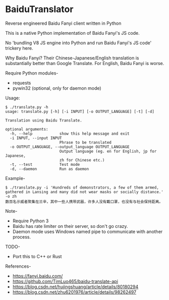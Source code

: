 # BaiduTranslator
Reverse engineered Baidu Fanyi client written in Python

This is a native Python implementation of Baidu Fanyi's JS code. 

No 'bundling V8 JS engine into Python and run Baidu Fanyi's JS code' trickery here.

Why Baidu Fanyi? Their Chinese-Japanese/English translation is substantially better than Google Translate. For English, Baidu Fanyi is worse.

Require Python modules-
  - requests
  - pywin32 (optional, only for daemon mode)

Usage:
```
$ ./translate.py -h
usage: translate.py [-h] [-i INPUT] [-o OUTPUT_LANGUAGE] [-t] [-d]

Translation using Baidu Translate.

optional arguments:
  -h, --help            show this help message and exit
  -i INPUT, --input INPUT
                        Phrase to be translated
  -o OUTPUT_LANGUAGE, --output_language OUTPUT_LANGUAGE
                        Output language (eg. en for English, jp for Japanese,
                        zh for Chinese etc.)
  -t, --test            Test mode
  -d, --daemon          Run as daemon
```

Example-
```
$ ./translate.py -i 'Hundreds of demonstrators, a few of them armed, gathered in Lansing and many did not wear masks or socially distance.' -o zh
数百名示威者聚集在兰辛，其中一些人携带武器，许多人没有戴口罩，也没有与社会保持距离。
```

Note-
  - Require Python 3
  - Baidu has rate limiter on their server, so don't go crazy.
  - Daemon mode uses Windows named pipe to communicate with another process.

TODO-
  - Port this to C++ or Rust
  
References-
  - https://fanyi.baidu.com/
  - https://github.com/TimLuo465/baidu-translate-api
  - https://blog.csdn.net/hujingshuang/article/details/80180294
  - https://blog.csdn.net/zhu6201976/article/details/98262497
  
